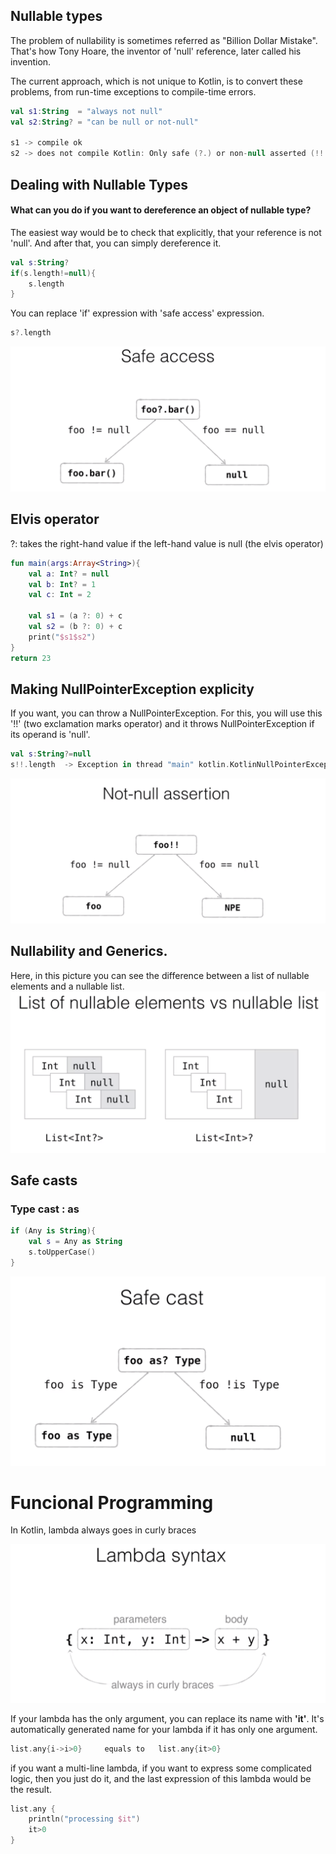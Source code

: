 ## Nullable types

The problem of nullability is sometimes referred as "Billion Dollar Mistake". That's how Tony Hoare, the inventor of 'null' reference, later called his invention.

The current approach, which is not unique to Kotlin, is to convert these problems, from run-time exceptions to compile-time errors.

```kotlin
val s1:String  = "always not null"
val s2:String? = "can be null or not-null"

s1 -> compile ok
s2 -> does not compile Kotlin: Only safe (?.) or non-null asserted (!!.) calls are allowed on a nullable receiver of type String?
```

## Dealing with Nullable Types
#### What can you do if you want to dereference an object of nullable type?
The easiest way would be to check that explicitly, that your reference is not 'null'. And after that, you can simply dereference it.
```kotlin
val s:String?
if(s.length!=null){
    s.length
}
```

You can replace 'if' expression with 'safe access' expression.
```kotlin
s?.length
```

![](img/01.png)

## Elvis operator
?: takes the right-hand value if the left-hand value is null (the elvis operator)
```kotlin
fun main(args:Array<String>){
    val a: Int? = null
    val b: Int? = 1
    val c: Int = 2

    val s1 = (a ?: 0) + c
    val s2 = (b ?: 0) + c
    print("$s1$s2")
}
return 23
```

## Making NullPointerException explicity
 If you want, you can throw a NullPointerException. For this, you will use this '!!' (two exclamation marks operator) and it throws NullPointerException if its operand is 'null'. 

```kotlin
val s:String?=null
s!!.length  -> Exception in thread "main" kotlin.KotlinNullPointerException
```

![](img/02.png)

## Nullability and Generics.
 Here, in this picture you can see the difference between a list of nullable elements and a nullable list.
 ![](img/03.png)

 ## Safe casts

### **Type cast : as**
```kotlin
if (Any is String){
    val s = Any as String
    s.toUpperCase()
}
```

 ![](img/04.png)


 # Funcional Programming

 In Kotlin, lambda always goes in curly braces

 ![](img/05.png)

If your lambda has the only argument, you can replace its name with **'it'**. It's automatically generated name for your lambda if it has only one argument.
```kotlin
list.any{i->i>0}     equals to   list.any{it>0}
```

 if you want a multi-line lambda, if you want to express some complicated logic, then you just do it, and the last expression of this lambda would be the result.

 ```kotlin
 list.any {
     println("processing $it")
     it>0
 }
 ```
